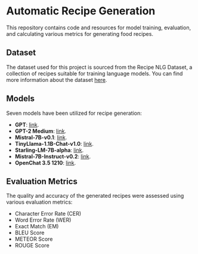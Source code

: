 # Automatic Recipe Generation

This repository contains code and resources for model training, evaluation, and calculating various metrics for generating food recipes.

## Dataset
The dataset used for this project is sourced from the Recipe NLG Dataset, a collection of recipes suitable for training language models. You can find more information about the dataset [here](https://huggingface.co/datasets/recipe_nlg).

## Models
Seven models have been utilized for recipe generation:

- **GPT**: [link](https://huggingface.co/gpt2).
- **GPT-2 Medium**: [link](https://huggingface.co/gpt2-medium).
- **Mistral-7B-v0.1**: [link](https://huggingface.co/mistral-7B-v0.1).
- **TinyLlama-1.1B-Chat-v1.0**: [link](https://huggingface.co/tinyllama-1.1B-chat-v1.0).
- **Starling-LM-7B-alpha**: [link](https://huggingface.co/berkeley-nest/Starling-LM-7B-alpha).
- **Mistral-7B-Instruct-v0.2**: [link](https://huggingface.co/mistralai/Mistral-7B-Instruct-v0.2).
- **OpenChat 3.5 1210**: [link](https://huggingface.co/openchat/openchat-3.5-0106).

## Evaluation Metrics
The quality and accuracy of the generated recipes were assessed using various evaluation metrics:

- Character Error Rate (CER)
- Word Error Rate (WER)
- Exact Match (EM)
- BLEU Score
- METEOR Score
- ROUGE Score
